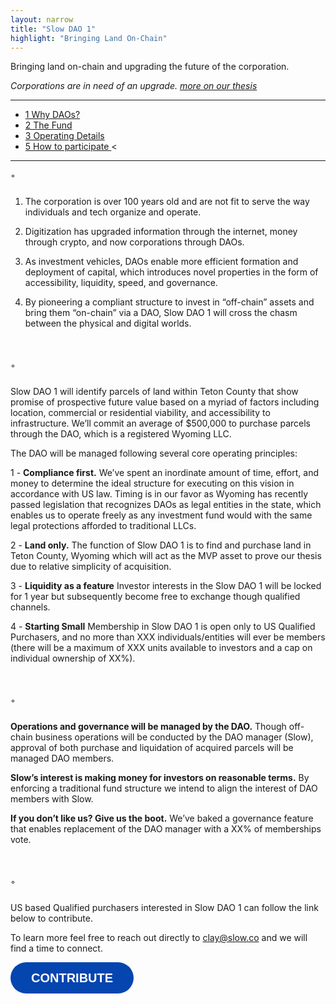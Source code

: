 ```yaml
---
layout: narrow
title: "Slow DAO 1"
highlight: "Bringing Land On-Chain"
---
```


Bringing land on-chain and upgrading the future of the corporation.

*Corporations are in need of an upgrade. [more on our thesis](https://twitter.com/lessin/status/1443608637562261506?s=20)*

<hr>

<ul>
  <li><a href="#ts">1 Why DAOs?</a></li>
  <li><a href="#fu">2 The Fund</a></li>
  <li><a href="#od">3 Operating Details</a></li>   
  <li><a href="#apply">5 How to participate </a><</li>
</ul>

<hr>

<p id="ts" style="margin-top: 10px; margin-bottom: 25px;">◦</p>

1) The corporation is over 100 years old and are not fit to serve the way individuals and tech organize and operate.

2) Digitization has upgraded information through the internet, money through crypto, and now corporations through DAOs.

3) As investment vehicles, DAOs enable more efficient formation and deployment of capital, which introduces novel properties in the form of accessibility, liquidity, speed, and governance.

4) By pioneering a compliant structure to invest in “off-chain” assets and bring them “on-chain” via a DAO, Slow DAO 1 will cross the chasm between the physical and digital worlds.


<p id="fu" style="margin-top: 50px; margin-bottom: 25px;">◦</p>

Slow DAO 1 will identify parcels of land within Teton County that show promise of prospective future value based on a myriad of factors including location, commercial or residential viability, and accessibility to infrastructure. We’ll commit an average of $500,000 to purchase parcels through the DAO, which is a registered Wyoming LLC.

The DAO will be managed following several core operating principles:

1 - <b>Compliance first.</b> We’ve spent an inordinate amount of time, effort, and money to determine the ideal structure for executing on this vision in accordance with US law. Timing is in our favor as Wyoming has recently passed legislation that recognizes DAOs as legal entities in the state, which enables us to operate freely as any investment fund would with the same legal protections afforded to traditional LLCs.

2 - <b>Land only.</b> The function of Slow DAO 1 is to find and purchase land in Teton County, Wyoming which will act as the MVP asset to prove our thesis due to relative simplicity of acquisition.

3 - <b>Liquidity as a feature</b> Investor interests in the Slow DAO 1 will be locked for 1 year but subsequently become free to exchange though qualified channels.

4 - <b>Starting Small</b> Membership in Slow DAO 1 is open only to US Qualified Purchasers, and no more than XXX individuals/entities will ever be members (there will be a maximum of XXX units available to investors and a cap on individual ownership of XX%).


<p id="kf" style="margin-top: 50px; margin-bottom: 25px;">◦</p>

<b>Operations and governance will be managed by the DAO.</b> Though off-chain business operations will be conducted by the DAO manager (Slow), approval of both purchase and liquidation of acquired parcels will be managed DAO members.

<b>Slow’s interest is making money for investors on reasonable terms.</b> By enforcing a traditional fund structure we intend to align the interest of DAO members with Slow.

<b>If you don’t like us? Give us the boot.</b> We’ve baked a governance feature that enables replacement of the DAO manager with a XX% of memberships vote.



<p id="how" style="margin-top: 50px; margin-bottom: 25px;">◦</p>

US based Qualified purchasers interested in Slow DAO 1 can follow the link below to contribute.

To learn more feel free to reach out directly to <a href="mailto:clay@slow.co">clay@slow.co</a> and we will find a time to connect.

<button data-tf-popup="ZNKSETTO" style="all:unset;font-family:Helvetica,Arial,sans-serif;display:inline-block;max-width:100%;white-space:nowrap;overflow:hidden;text-overflow:ellipsis;background-color:#0445AF;color:#FFFFFF;font-size:20px;border-radius:25px;padding:0 33px;font-weight:bold;height:50px;cursor:pointer;line-height:50px;text-align:center;margin:0;text-decoration:none;">CONTRIBUTE</button><script src="//embed.typeform.com/next/embed.js"></script>

<p style="margin-bottom: 1000px;"></p>
